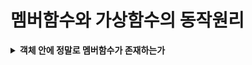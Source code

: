 # 멤버함수와 가상함수의 동작원리

<details><summary><strong>객체 안에 정말로 멤버함수가 존재하는가</strong></summary>

<pre><code class="language-cpp" style="font-size:16px;">
#include&lt;iostream>
using namespace std;

class Data
{
private:
	int data;
public:
	Data(int num):data(num){}
	void ShowData() { cout &lt;&lt; "Data: " &lt;&lt; data &lt;&lt; endl; }
	void Add(int num) { data += num; }
};

int main(void)
{
	Data obj(15);
	obj.Add(17);
	obj.ShowData();
	
	return 0;
}
</code></pre>
<strong>C언어 스타일의 구조체와 전역함수를 이용해서 흉내내 구현한 아래 예제</strong>
<pre><code class="language-cpp" style="font-size:16px;">
typedef struct Data
{
	int data;
	void (*ShowData)(Data*);		// 함수 포인터 변수는 void ShowData(Data* THIS) {}의 주소 값을 저장하기 위함
	void(*Add)(Data*, int);			// 함수 포인터 변수는 void Add(Data* THIS, int num) {}의 주소 값을 저장하기 위함
}Data;
void ShowData(Data* THIS) { cout&lt;&lt;"Data: "&lt;&lt;THIS->data &lt;&lt; endl; }	//
void Add(Data* THIS, int num) { THIS->data += num; }								//
int main(void)
{
	Data obj1 = { 15, ShowData,Add };
	Data obj2 = { 7, ShowData,Add };
	obj1.Add(&obj1, 17);
	obj2.Add(&obj2, 9);
	obj1.ShowData(&obj1);
	obj2.ShowData(&obj2);
	return 0;
}
</code></pre>
Data obj1 = { 15, ShowData,Add };
			data = 15
			void (*ShowData)(Data*)	----> 	void ShowData(Data*THIS){}
			VOID (*Add)(Data*,int)	---->	void Add(Data*THIS,int num){THIS->data+=num;}

Data obj2 = { 7, ShowData,Add };
			data = 7
   			void (*ShowData)(Data*)	----> 	void ShowData(Data*THIS){}
			VOID (*Add)(Data*,int)	---->	void Add(Data*THIS,int num){THIS->data+=num;}

[obj1과 obj2의 구성]

위의 핵심은 두 개의 구조체 변수(객체)가 함수를 공유하고 있다는 사실이다. C++의 객체와 멤버함수는 이러한 관계를 갖는다.
<strong>객체가 생성되면 멤버변수는 객체 내에 존재하지만, 멤버함수는 메모리의 한 공간에 별도로 위치하고선 이 함수가 정의된 클래스의 모든 객체가 이를 공유하는 형태를 취한다.</strong>


</details>
